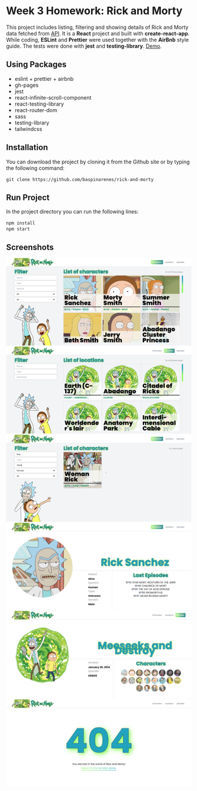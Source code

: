 # Week 3 Homework: Rick and Morty

This project includes listing, filtering and showing details of Rick and Morty data fetched from [API](https://rickandmortyapi.com/). It is a **React** project and built with **create-react-app**. While coding, **ESLint** and **Prettier** were used together with the **AirBnb** style guide. The tests were done with **jest** and **testing-library**. [Demo](https://enesbaspinar.me/rick-and-morty).

## Using Packages

- eslint + prettier + airbnb
- gh-pages
- jest
- react-infinite-scroll-component
- react-testing-library
- react-router-dom
- sass
- testing-library
- tailwindcss

## Installation

You can download the project by cloning it from the Github site or by typing the following command:

```console
git clone https://github.com/baspinarenes/rick-and-morty
```

## Run Project

In the project directory you can run the following lines:

```console
npm install
npm start
```

## Screenshots

![](./readme/characters.png)
![](./readme/locations.png)
![](./readme/characters-filtered.png)
![](./readme/character.png)
![](./readme/episode.png)
![](./readme/not-found.png)
